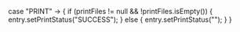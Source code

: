 case "PRINT" -> {
        if (printFiles != null && !printFiles.isEmpty()) {
            entry.setPrintStatus("SUCCESS");
        } else {
            entry.setPrintStatus("");
        }
    }
